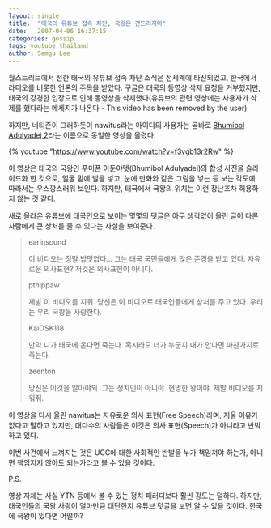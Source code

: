 ```yaml
---
layout: single
title:  "태국의 유튜브 접속 차단, 국왕은 건드리지마"
date:   2007-04-06 16:37:15
categories: gossip
tags: youtube thailand
author: Samgu Lee
---
```

월스트리트에서 전한 태국의 유튜브 접속 차단 소식은 전세계에 타진되었고, 한국에서 라디오를 비롯한 언론의 주목을 받았다. 구글은 태국의 동영상 삭제 요청을 거부했지만, 태국의 강경한 입장으로 인해 동영상을 삭제했다(유튜브의 관련 영상에는 사용자가 삭제를 했다라는 메세지가 나온다 - This video has been removed by the user)

하지만, 네티즌이 그러하듯이 nawitus라는 아이디의 사용자는 곧바로 [Bhumibol Adulyadej 2](https://www.youtube.com/watch?v=f3vgb13r2Rw)라는 이름으로 동일한 영상을 올렸다.

{% youtube "https://www.youtube.com/watch?v=f3vgb13r2Rw" %}

이 영상은 태국의 국왕인 푸미폰 아둔야뎃(Bhumibol Adulyadej)의 합성 사진을 슬라이드화 한 것으로, 얼굴 밑에 발을 넣고, 눈에 만화와 같은 그림을 넣는 등 보는 각도에 따라서는 우스깡스러워 보인다. 하지만, 태국에서 국왕의 위치는 이런 장난조차 허용하지 않는 것 같다.

새로 올라온 유튜브에 태국인으로 보이는 몇몇의 덧글은 아무 생각없이 올린 글이 다른 사람에게 큰 상처를 줄 수 있다는 사실을 보여준다.

> earinsound
>
> 이 비디오는 정말 밥맛없다... 그는 태국 국민들에게 많은 존경을 받고 있다. 자유로운 의사표현? 저것은 의사표현이 아니다.
>
> pthippaw
>
> 제발 이 비디오를 지워. 당신은 이 비디오로 태국인들에게 상처를 주고 있다. 우리는 우리 국왕을 사랑한다.
>
> KaiOSK118
>
> 만약 니가 태국에 온다면 죽는다. 혹시라도 너가 누군지 내가 안다면 마찬가지로 죽는다.
>
> zeenton
>
> 당신은 이것을 알아야되. 그는 정치인이 아니야. 현명한 왕이야. 제발 비디오를 지워줘.

이 영상을 다시 올린 nawitus는 자유로운 의사 표현(Free Speech)라며, 지울 이유가 없다고 말하고 있지만, 대다수의 사람들은 이것은 의사 표현(Speech)가 아니라고 반박하고 있다.

이번 사건에서 느껴지는 것은 UCC에 대한 사회적인 반발을 누가 책임져야 하는가, 아니면 책임지지 않아도 되는가라고 볼 수 있을 것이다.

P.S.

영상 자체는 사실 YTN 등에서 볼 수 있는 정치 패러디보다 훨씬 강도는 덜하다. 하지만, 태국인들의 국왕 사랑이 얼마만큼 대단한지 유튜브 덧글을 보면 알 수 있을 것이다. 한국에 국왕이 있다면 어떨까?
